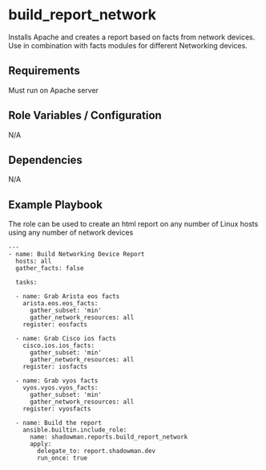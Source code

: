 build_report_network
========

Installs Apache and creates a report based on facts from network devices. Use in combination with facts modules for different Networking devices.

Requirements
------------

Must run on Apache server

Role Variables / Configuration
--------------

N/A

Dependencies
------------

N/A

Example Playbook
----------------

The role can be used to create an html report on any number of Linux hosts using any number of network devices


```
---
- name: Build Networking Device Report
  hosts: all
  gather_facts: false

  tasks:
  
  - name: Grab Arista eos facts
    arista.eos.eos_facts:
      gather_subset: 'min'
      gather_network_resources: all
    register: eosfacts
    
  - name: Grab Cisco ios facts
    cisco.ios.ios_facts:
      gather_subset: 'min'
      gather_network_resources: all
    register: iosfacts
    
  - name: Grab vyos facts
    vyos.vyos.vyos_facts:
      gather_subset: 'min'
      gather_network_resources: all
    register: vyosfacts
    
  - name: Build the report
    ansible.builtin.include_role:
      name: shadowman.reports.build_report_network
      apply:
        delegate_to: report.shadowman.dev
        run_once: true
      
```
